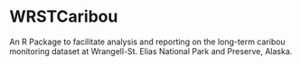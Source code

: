 # WRSTCaribou

An R Package to facilitate analysis and reporting on the long-term caribou monitoring dataset at Wrangell-St. Elias National Park and Preserve, Alaska.


